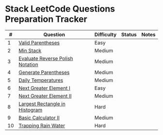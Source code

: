 # Stack LeetCode Questions Preparation Tracker

| #  | Question                                                                                          | Difficulty | Status   | Notes                                  |
|----|---------------------------------------------------------------------------------------------------|------------|----------|----------------------------------------|
| 1  | [Valid Parentheses](https://leetcode.com/problems/valid-parentheses/)                             | Easy       |        |                                        |
| 2  | [Min Stack](https://leetcode.com/problems/min-stack/)                                             | Medium     |        |                                        |
| 3  | [Evaluate Reverse Polish Notation](https://leetcode.com/problems/evaluate-reverse-polish-notation/) | Medium     |        |                                        |
| 4  | [Generate Parentheses](https://leetcode.com/problems/generate-parentheses/)                       | Medium     |        |                                        |
| 5  | [Daily Temperatures](https://leetcode.com/problems/daily-temperatures/)                           | Medium     |        |                                        |
| 6  | [Next Greater Element I](https://leetcode.com/problems/next-greater-element-i/)                   | Easy       |        |                                        |
| 7  | [Next Greater Element II](https://leetcode.com/problems/next-greater-element-ii/)                 | Medium     |        |                                        |
| 8  | [Largest Rectangle in Histogram](https://leetcode.com/problems/largest-rectangle-in-histogram/)   | Hard       |        |                                        |
| 9  | [Basic Calculator II](https://leetcode.com/problems/basic-calculator-ii/)                         | Medium     |        |                                        |
| 10 | [Trapping Rain Water](https://leetcode.com/problems/trapping-rain-water/)                         | Hard       |        |                                        |
